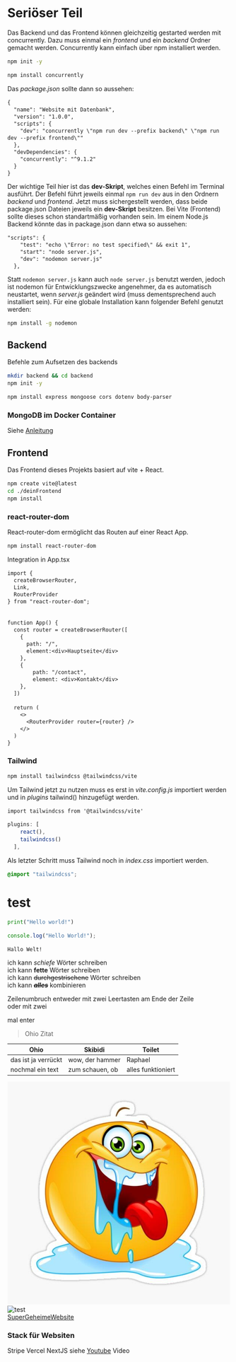 # Seriöser Teil

Das Backend und das Frontend können gleichzeitig gestarted werden mit concurrently. Dazu muss einmal ein _frontend_ und ein _backend_ Ordner gemacht werden. Concurrently kann einfach über npm installiert werden.

```bash
npm init -y
```

```bash
npm install concurrently
```

Das _package.json_ sollte dann so aussehen:

```JS
{
  "name": "Website mit Datenbank",
  "version": "1.0.0",
  "scripts": {
    "dev": "concurrently \"npm run dev --prefix backend\" \"npm run dev --prefix frontend\""
  },
  "devDependencies": {
    "concurrently": "^9.1.2"
  }
}

```

Der wichtige Teil hier ist das **dev-Skript**, welches einen Befehl im Terminal ausführt. Der Befehl führt jeweils einmal `npm run dev` aus in den Ordnern _backend_ und _frontend_. Jetzt muss sichergestellt werden, dass beide package.json Dateien jeweils ein **dev-Skript** besitzen. Bei Vite (Frontend) sollte dieses schon standartmäßig vorhanden sein. Im einem Node.js Backend könnte das in package.json dann etwa so aussehen:

```JS
"scripts": {
    "test": "echo \"Error: no test specified\" && exit 1",
    "start": "node server.js",
    "dev": "nodemon server.js"
  },
```

Statt `nodemon server.js` kann auch `node server.js` benutzt werden, jedoch ist nodemon für Entwicklungszwecke angenehmer, da es automatisch neustartet, wenn _server.js_ geändert wird (muss dementsprechend auch installiert sein). Für eine globale Installation kann folgender Befehl genutzt werden:

```bash
npm install -g nodemon
```

## Backend

Befehle zum Aufsetzen des backends

```bash
mkdir backend && cd backend
npm init -y
```

```bash
npm install express mongoose cors dotenv body-parser
```

### MongoDB im Docker Container

Siehe [Anleitung](https://dev.to/speaklouder/mongodb-on-your-local-machine-using-docker-a-step-by-step-guide-4b2h)

## Frontend

Das Frontend dieses Projekts basiert auf vite + React.

```bash
npm create vite@latest
cd ./deinFrontend
npm install
```

### react-router-dom

React-router-dom ermöglicht das Routen auf einer React App.

```bash
npm install react-router-dom
```

Integration in App.tsx

```JSX
import {
  createBrowserRouter,
  Link,
  RouterProvider
} from "react-router-dom";


function App() {
  const router = createBrowserRouter([
    {
      path: "/",
      element:<div>Hauptseite</div>
    },
    {
        path: "/contact",
        element: <div>Kontakt</div>
    },
  ])

  return (
    <>
      <RouterProvider router={router} />
    </>
  )
}
```

### Tailwind

```bash
npm install tailwindcss @tailwindcss/vite
```

Um Tailwind jetzt zu nutzen muss es erst in _vite.config.js_ importiert werden und in _plugins_ tailwind() hinzugefügt werden.

```JS
import tailwindcss from '@tailwindcss/vite'
```

```javascript
plugins: [
    react(),
    tailwindcss()
  ],
```

Als letzter Schritt muss Tailwind noch in _index.css_ importiert werden.

```CSS
@import "tailwindcss";
```

# test

```python
print("Hello world!")
```

```javascript
console.log("Hello World!");
```

```Ausgabe
Hallo Welt!
```

ich kann _schiefe_ Wörter schreiben  
ich kann **fette** Wörter schreiben  
ich kann ~~durchgestrischene~~ Wörter schreiben  
ich kann **_~~alles~~_** kombinieren

Zeilenumbruch entweder mit zwei Leertasten am Ende der Zeile  
oder mit zwei

mal enter

> Ohio Zitat

| Ohio                | Skibidi         | Toilet             |
| ------------------- | --------------- | ------------------ |
| das ist ja verrückt | wow, der hammer | Raphael            |
| nochmal ein text    | zum schauen, ob | alles funktioniert |

![Raphael](Drooling%20Emoticon_%20Sticker%20for%20Sale%20by%20Yael%20Weiss%20_%20Redbubble.jpg)
![test](https://th.bing.com/th/id/OIP.12-bMyvM8MX84yhb0MTckAHaHt?rs=1&pid=ImgDetMain)  
[SuperGeheimeWebsite](https://www.youtube.com/watch?v=xvFZjo5PgG0)

### Stack für Websiten

Stripe
Vercel
NextJS
siehe [Youtube](https://www.youtube.com/watch?v=dNntYdZQ_mk) Video
